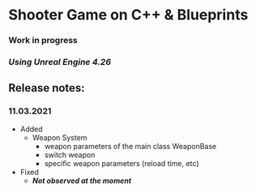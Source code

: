 # Shooter Game on C++ & Blueprints

### **Work in progress**

### *Using Unreal Engine 4.26*

## Release notes:
### 11.03.2021
* Added
  * Weapon System
    * weapon parameters of the main class WeaponBase
    * switch weapon
    * specific weapon parameters (reload time, etс)
* Fixed
  * ***Not observed at the moment***


